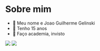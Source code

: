 # Sobre  mim
- :seedling: Meu nome e Joao Guilherme Gelinski
- :seedling: Tenho 15 anos
- :seedling: Faço academia, invisto



![](https://img.shields.io/badge/Scratch-4D97FF?style=for-the-badge&logo=Scratch&logoColor=white)
![](https://img.shields.io/badge/JavaScript-323330?style=for-the-badge&logo=javascript&logoColor=F7DF1E)
